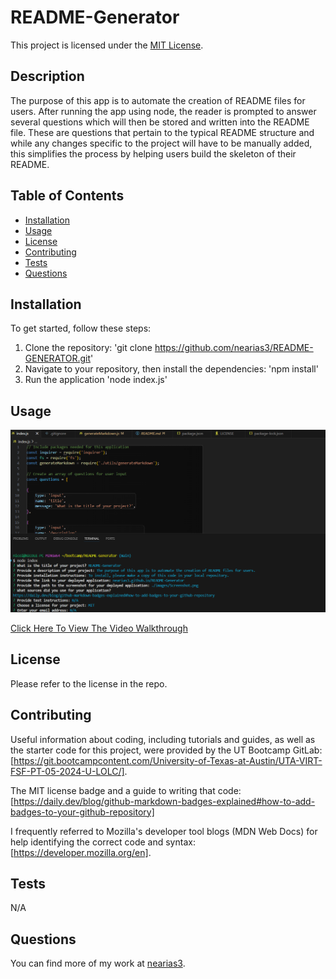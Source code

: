 # README-Generator
  This project is licensed under the [MIT License](https://opensource.org/licenses/MIT).

  ## Description
  The purpose of this app is to automate the creation of README files for users. After running the app using node, the reader is prompted to answer several questions which will then be stored and written into the README file. These are questions that pertain to the typical README structure and while any changes specific to the project will have to be manually added, this simplifies the process by helping users build the skeleton of their README.

  ## Table of Contents
  - [Installation](#installation)
  - [Usage](#usage)
  - [License](#license)
  - [Contributing](#contributing)
  - [Tests](#tests)
  - [Questions](#questions)

  ## Installation
  
  To get started, follow these steps:

  1. Clone the repository:
        'git clone https://github.com/nearias3/README-GENERATOR.git'
  2. Navigate to your repository, then install the dependencies:
        'npm install'
  3. Run the application
        'node index.js'

  ## Usage

  ![Screenshot](./images/Screenshot.png)

  [Click Here To View The Video Walkthrough](https://drive.google.com/file/d/1XyNNh-SCSZhAnqtn0VftoEPLwXyU7HkZ/view?usp=sharing)

  ## License
    
  Please refer to the license in the repo.

  ## Contributing

  Useful information about coding, including tutorials and guides, as well as the starter code for this project, were provided by the UT Bootcamp GitLab: [https://git.bootcampcontent.com/University-of-Texas-at-Austin/UTA-VIRT-FSF-PT-05-2024-U-LOLC/].

  The MIT license badge and a guide to writing that code: [https://daily.dev/blog/github-markdown-badges-explained#how-to-add-badges-to-your-github-repository]

  I frequently referred to Mozilla's developer tool blogs (MDN Web Docs) for help identifying the correct code and syntax: [https://developer.mozilla.org/en].

  ## Tests
  
  N/A

  ## Questions

  You can find more of my work at [nearias3](https://github.com/nearias3).